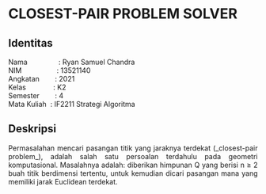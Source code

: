 # CLOSEST-PAIR PROBLEM SOLVER
## Identitas
Nama&nbsp; &nbsp; &nbsp; &nbsp; &nbsp; &nbsp; &nbsp; &nbsp; : Ryan Samuel Chandra<br />
NIM&nbsp; &nbsp; &nbsp; &nbsp; &nbsp; &nbsp; &nbsp; &nbsp; &nbsp; : 13521140<br />
Angkatan&nbsp; &nbsp; &nbsp; &nbsp; : 2021<br />
Kelas&nbsp; &nbsp; &nbsp; &nbsp; &nbsp; &nbsp; &nbsp; : K2<br />
Semester&nbsp; &nbsp; &nbsp; &nbsp; : 4<br />
Mata Kuliah&nbsp; : IF2211 Strategi Algoritma

## Deskripsi
<p align="justify">Permasalahan mencari pasangan titik yang jaraknya terdekat (_closest-pair problem_), adalah salah satu persoalan terdahulu pada geometri komputasional. Masalahnya adalah: diberikan himpunan Q yang berisi n ≥ 2 buah titik berdimensi tertentu, untuk kemudian dicari pasangan mana yang memiliki jarak Euclidean terdekat. </p>
